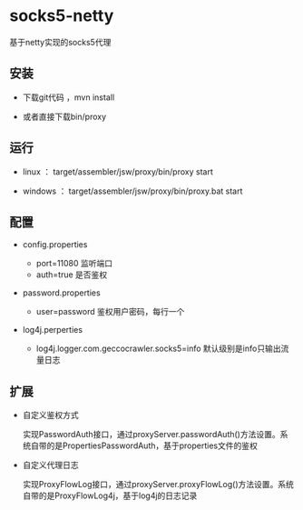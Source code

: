 # socks5-netty
基于netty实现的socks5代理

## 安装

- 下载git代码 ，mvn install
 
- 或者直接下载bin/proxy

## 运行
- linux ： target/assembler/jsw/proxy/bin/proxy start
	
- windows ： target/assembler/jsw/proxy/bin/proxy.bat start

## 配置

- config.properties
	- port=11080   监听端口
	- auth=true    是否鉴权

- password.properties
	- user=password 鉴权用户密码，每行一个

- log4j.perperties
	- log4j.logger.com.geccocrawler.socks5=info  默认级别是info只输出流量日志

## 扩展
- 自定义鉴权方式

	实现PasswordAuth接口，通过proxyServer.passwordAuth()方法设置。系统自带的是PropertiesPasswordAuth，基于properties文件的鉴权

- 自定义代理日志

	实现ProxyFlowLog接口，通过proxyServer.proxyFlowLog()方法设置。系统自带的是ProxyFlowLog4j，基于log4j的日志记录